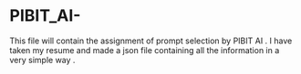 # PIBIT_AI-
This file will contain the assignment of prompt selection by PIBIT AI .
I have taken my resume and made a json file containing all the information in a very simple way .

